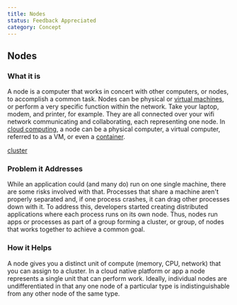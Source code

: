 ```yaml
---
title: Nodes
status: Feedback Appreciated
category: Concept
---
```


## Nodes

### What it is

A node is a computer that works in concert with other computers, or nodes, to accomplish a common task. Nodes can be physical or [virtual machines](virtual_machine.md), or perform a very specific function within the network. Take your laptop, modem, and printer, for example. They are all connected over your wifi network communicating and collaborating, each representing one node. In [cloud computing](cloud_computing.md), a node can be a physical computer, a virtual computer, referred to as a VM, or even a [container](container.md).

[cluster](cluster.md)


### Problem it Addresses

While an application could (and many do) run on one single machine, there are some risks involved with that. Processes that share a machine aren't properly separated and, if one process crashes, it can drag other processes down with it. To address this, developers started creating distributed applications where each process runs on its own node. Thus, nodes run apps or processes as part of a group forming a cluster, or group, of nodes that works together to achieve a common goal.

### How it Helps

A node gives you a distinct unit of compute (memory, CPU, network) that you can assign to a cluster. In a cloud native platform or app a node represents a single unit that can perform work. Ideally, individual nodes are undifferentiated in that any one node of a particular type is indistinguishable from any other node of the same type.

